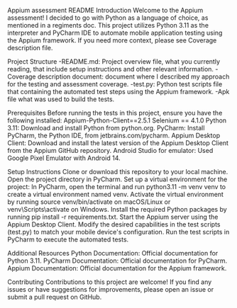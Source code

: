 Appium assessment README
Introduction
Welcome to the Appium assessment! I decided to go with Python as a language of choice, as mentioned in a regiments doc. This project utilizes Python 3.11 as the interpreter and PyCharm IDE to automate mobile application testing using the Appium framework. If you need more context, please see Coverage description file.

Project Structure
-README.md: Project overview file, what you currently reading, that include setup instructions and other relevant information.
-Coverage description document: document where I described my approach for the testing and assessment coverage.
-test.py: Python test scripts file that containing the automated test steps using the Appium framework.
-Apk file what was used to build the tests.

Prerequisites
Before running the tests in this project, ensure you have the following installed:
Appium-Python-Client==2.5.1
Selenium == 4.1.0
Python 3.11: Download and install Python from python.org.
PyCharm: Install PyCharm, the Python IDE, from jetbrains.com/pycharm.
Appium Desktop Client: Download and install the latest version of the Appium Desktop Client from the Appium GitHub repository.
Android Studio for emulator: Used Google Pixel Emulator with Android 14.

Setup Instructions
Clone or download this repository to your local machine.
Open the project directory in PyCharm.
Set up a virtual environment for the project:
In PyCharm, open the terminal and run python3.11 -m venv venv to create a virtual environment named venv.
Activate the virtual environment by running source venv/bin/activate on macOS/Linux or venv\Scripts\activate on Windows.
Install the required Python packages by running pip install -r requirements.txt.
Start the Appium server using the Appium Desktop Client.
Modify the desired capabilities in the test scripts (test.py) to match your mobile device's configuration.
Run the test scripts in PyCharm to execute the automated tests.

Additional Resources
Python Documentation: Official documentation for Python 3.11.
PyCharm Documentation: Official documentation for PyCharm.
Appium Documentation: Official documentation for the Appium framework.


Contributing
Contributions to this project are welcome! If you find any issues or have suggestions for improvements, please open an issue or submit a pull request on GitHub.

